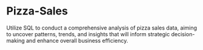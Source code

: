 # Pizza-Sales
Utilize SQL  to conduct a comprehensive analysis of pizza sales data, aiming to uncover patterns, trends, and insights that will inform strategic decision-making and enhance overall business efficiency.
